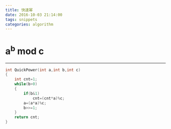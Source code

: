```yaml
---
title: 快速幂
date: 2016-10-03 21:14:00
tags: snippets
categories: algorithm
---
```

# a<sup>b</sup> mod c
---

<!--more-->

```c++
int QuickPower(int a,int b,int c)
{
    int cnt=1;
    while(b>0)
    {
        if(b&1)
            cnt=(cnt*a)%c;
        a=(a*a)%c;
        b>>=1;
    }
    return cnt;
}
```

